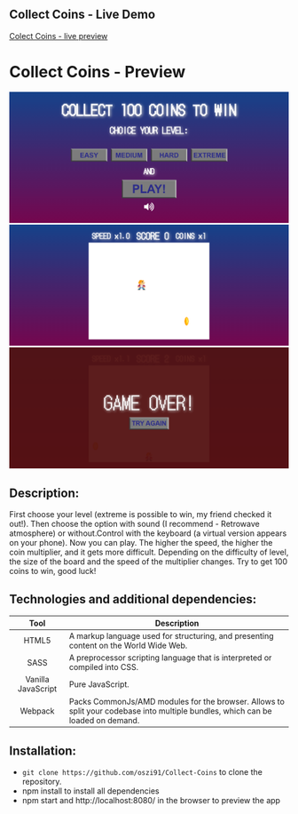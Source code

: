 ## Collect Coins - Live Demo
[Colect Coins - live preview](https://oszi91.github.io/Collect-Coins/build/index.html)

# Collect Coins - Preview
![](ghPreview/1.png)
![](ghPreview/2.png)
![](ghPreview/3.png)

## Description:
First choose your level (extreme is possible to win, my friend checked it out!). Then choose the option with sound (I recommend - Retrowave atmosphere) or without.Control with the keyboard (a virtual version appears on your phone). Now you can play. The higher the speed, the higher the coin multiplier, and it gets more difficult.  Depending on the difficulty of level, the size of the board and the speed of the multiplier changes. Try to get 100 coins to win, good luck!

## Technologies and additional dependencies:
| Tool | Description |
| :-------------:|--------------|
| HTML5 | A markup language used for structuring, and presenting content on the World Wide Web. |
| SASS | 	A preprocessor scripting language that is interpreted or compiled into CSS. |
| Vanilla JavaScript | Pure JavaScript. |
| Webpack | Packs CommonJs/AMD modules for the browser. Allows to split your codebase into multiple bundles, which can be loaded on demand. |

## Installation:

-  ```git clone https://github.com/oszi91/Collect-Coins``` to clone the repository.
-  npm install to install all dependencies
-  npm start and http://localhost:8080/ in the browser to preview the app